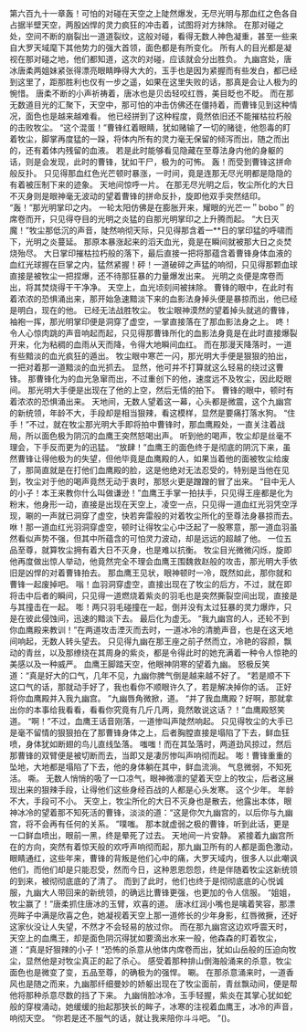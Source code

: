 第六百九十一章轰！可怕的对碰在天空之上陡然爆发，无尽光明与那血红之色各自占据半壁天空，两股凶悍的灵力疯狂的冲击着，试图将对方抹除。
在那对碰之处，空间不断的崩裂出一道道裂纹，这般对碰，看得无数人神色凝重，甚至一些来自大罗天域麾下其他势力的强大首领，面色都是有所变化。
所有人的目光都是凝视在那对碰之地，他们都知道，这次的对碰，应该就会分出胜负。
九幽宫处，唐冰唐柔两姐妹紧张得漂亮眼睛睁得大大的，玉手也是因为紧握而有些发白，都已经到这里了，距那胜利也仅有一步之遥，如果在这里失败的话，那真是会让人极为的惋惜。
唐柔不断的小声祈祷着，唐冰也是贝齿轻咬红唇，美目眨也不眨。
而在那无数道目光的汇聚下，天空中，那可怕的冲击仿佛还在僵持着，而曹锋见到这种情况，面色也是越来越难看。
他已经拼到了这种程度，竟然依旧还不能摧枯拉朽般的击败牧尘。
“这个混蛋！”曹锋红着眼睛，犹如赌输了一切的赌徒，他怨毒的盯着牧尘，脚掌再度猛的一跺，将体内所有的灵力毫无保留的倾泻而出，随之而出的，还有着体内残留的血液。
若是此时能够看见隐藏在至尊法身内他的身躯的话，则是会发现，此时的曹锋，犹如干尸，极为的可怖。
轰！而受到曹锋这拼命般反扑。
只见得那血红色光芒顿时暴涨，一时间，竟是连那无尽光明都是隐隐的有着被压制下来的迹象。
天地间惊呼一片。
在那无尽光明之后，牧尘所化的大日不灭身则是眼神毫无波动的望着曹锋的拼命反扑，旋即他双手突然结印。
“轰！”那光明掌印之内。
一轮太阳仿佛是在膨胀开来，耀眼的光芒一＂bobo＂的席卷而开，只见得夺目的光明之炎猛的自那光明掌印之上升腾而起。
“大日灭魔！”牧尘那低沉的声音，陡然响彻天际，只见得那含着一**日的掌印猛的呼啸而下，光明之炎蔓延。
那原本暴涨起来的滔天血光，竟是在瞬间就被那大日之炎焚烧殆尽。
大日掌印摧枯拉朽般的落下，最后直接一把将那蕴含着曹锋身体血液的血红光球握在巨掌之内，猛然紧握！砰！一道破碎之声猛的响彻，只见得那颗血球直接是被牧尘一把捏爆，还不待那狂暴的力量爆发出来。
光明之炎便是席卷而出，将其焚烧得干干净净。
天空上，血光顷刻间被抹除。
曹锋的眼中，在此时有着浓浓的恐惧涌出来，那开始急速黯淡下来的血影法身掉头便是暴掠而出，他已经是明白，现在的他。
已经无法战胜牧尘。
牧尘眼神漠然的望着掉头就逃的曹锋，袖袍一挥，那光明掌印便是洞穿了虚空，一掌直接落在了那血影法身之上。
咚！令人心惊肉跳的声音响起而起，只见得那曹锋所化的血影法身竟是在此时直接爆裂开来，化为粘稠的血雨从天而降，令得大地瞬间血红。
而在那漫天降落时，一道有些黯淡的血光疯狂的遁出。
牧尘眼中寒芒一闪，那光明大手便是狠狠的拍出，一把对着那一道黯淡的血光抓去。
显然，他可并不打算就这么轻易的绕过这曹锋。
那曹锋化为的血光急窜而出，不过重创下的他，速度远不及牧尘，因此眨眼间。
那光明大手便是出现在了他的上空，然后无情的拍下。
曹锋的眼中，顿时有着浓浓的恐惧涌出来。
天地间，无数人望着这一幕，心头都是微震，这个九幽宫的新统领，年龄不大，手段却是相当狠辣，看这模样，显然是要痛打落水狗。
“住手！”不过，就在牧尘那光明大手即将拍中曹锋时，那血鹰殿处，一直关注着战局，所以面色极为阴沉的血鹰王突然怒喝出声。
听到他的喝声，牧尘却是丝毫不理会，下手反而更为的迅猛。
“放肆！”血鹰王的面色终于是彻底的阴沉下来，虽然曹锋让得他极为的失望，但他毕竟是血鹰殿的人，如果当着他的面被牧尘给废了，那简直就是在打他们血鹰殿的脸，这是他绝对无法忍受的，特别是当他在见到，牧尘对于他的喝声竟然无动于衷时，那怒火更是蹭蹭的冒了出来。
“目中无人的小子！本王来教你什么叫做谦逊！”血鹰王手掌一拍扶手，只见得王座都是化为粉末，他身形一动，直接是出现在天空上，凌空一点，只见得一道血红光羽凭空浮现，唰的一声就已洞穿了虚空，快若奔雷般的对着牧尘所化的至尊法身暴掠而去。
咻！那一道血红光羽洞穿虚空，顿时让得牧尘心中泛起了一股寒意，那一道血羽虽然看似声势不强，但其中所蕴含的可怕灵力波动，却是远远的超越了他。
一位五品至尊，就算牧尘拥有着大日不灭身，也是难以抗衡。
牧尘目光微微闪烁，旋即他再度做出惊人举动，他竟然完全不理会血鹰王围魏救赵般的攻击，那光明大手依旧是凶悍的对着曹锋拍去。
那血鹰王见状，眼神顿时一冷，既然如此，那你就和曹锋一起废掉吧。
嗡！血羽洞穿虚空，直接出现在了牧尘的后方，不过，就在即将击中后者的瞬间，只见得一道燃烧着紫炎的羽毛也是突然撕裂空间出现，直接是与其撞击在一起。
嘭！两只羽毛碰撞在一起，倒并没有太过狂暴的灵力爆炸，只是在彼此侵蚀间，迅速的黯淡下去。
最后化为虚无。
“我九幽宫的人，还轮不到你血鹰殿来教训！”在两道攻击湮灭而去时，一道冰冷的清脆声音，也是在这天地间响起，无数人转头望去。
只见得九幽在那王座之前孑然而立，冷艳的容颜，飘动的青丝，以及那缭绕在其周身的紫炎，都是令得此时的她充满着一种令人惊艳的美感以及一种威严。
血鹰王脚踏天空，他眼神阴寒的望着九幽。
怒极反笑道：“真是好大的口气，几年不见，九幽你脾气倒是越来越不好了。
“若是顺不下这口气的话，那就动手好了，我也看你不顺眼许久了，若是解决掉你的话。
正好将你血鹰殿并入我九幽宫。
”九幽唇角微掀，道。
“并了我血鹰殿？好啊，那就拿出你的本事给我看看，看看你究竟有几斤几两，竟然敢说这话？！”血鹰殿怒笑道。
“啊！”不过，血鹰王话音刚落，一道惨叫声陡然响起。
只见得牧尘的大手已是毫不留情的狠狠拍在了那曹锋身体之上，后者胸膛直接是塌陷了下去，鲜血狂喷，身体犹如断翅的鸟儿直线坠落。
嗤嗤！而在其坠落时，两道劲风掠过，然后那曹锋的双臂便是被切断而去，当即又是凄厉惨叫声响彻而起。
嘭！曹锋重重的坠地，大地都是塌陷了下去，他的身体躺在其中，鲜血流淌。
气息微弱，不知死活。
嘶。
无数人悄悄的吸了一口凉气，眼神微凛的望着天空上的牧尘，后者这展现出来的狠辣手段，让得他们这些身经百战的人都是心头发寒。
这个少年。
年龄不大，手段可不小。
天空上，牧尘所化的大日不灭身也是散去，他露出本体，眼神冰冷的望着那不知死活的曹锋，淡淡的道：“这是你欠九幽宫的，以后你与九幽宫，将不会再有任何的关系。
”噗嗤。
那本就虚弱之极的曹锋，听到此话，更是一口鲜血喷出，眼前一黑，终是晕死了过去。
天地间一片安静。
紧接着九幽宫所在的方向，突然有着惊天般的欢呼声响彻而起，那九幽卫所有的人都是面色激动，眼睛通红，这些年来，曹锋的背叛是他们心中的痛，大罗天域内，很多人以此嘲讽他们，而他们却是只能忍受，然而今日，这种恩恩怨怨，终是伴随着牧尘这新统领的到来，被彻彻底底的了清了。
而到了此时，他们也终于是彻彻底底的心悦诚服，九幽大人带回来的新统领，的确远比曹锋更强，也更加的令人信服。
“姐姐，牧尘赢了！”唐柔抓住唐冰的玉臂，欢喜的道。
唐冰红润小嘴也是噙着笑容，那漂亮眸子中满是欣喜之色，她凝视着天空上那一道修长的少年身影，红唇微撅，还好这家伙没让人失望，不然才不会轻易的放过你。
而在那九幽宫这边欢呼震天时，天空上的血鹰王，却是面色阴沉得犹如要滴出水来一般，他森森的盯着牧尘，道：“真是好狠辣的小子！”恐怖的杀意从他体内席卷而出，犹如山岳般的压迫向牧尘，显然他是对牧尘真正的起了杀心。
感受着那种排山倒海般涌来的杀意，牧尘面色也是微变了变，五品至尊，的确极为的强悍。
唰。
在那杀意涌来时，一道香风也是随之而来，九幽那纤细曼妙的娇躯出现在了牧尘面前，青丝飘动间，便是帮他将那种杀意尽数的挡了下来。
九幽俏脸冰冷，玉手轻握，紫炎在其掌心犹如蛇般的穿梭涌动，她缓缓的抬起那狭长的眸子，冰寒的注视着血鹰王，冰冷的声音，响彻天空。
“你若是还不服气的话，就让我来陪你斗斗吧。
”()。
